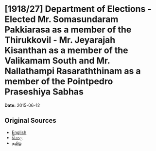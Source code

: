 # [1918/27] Department of Elections - Elected Mr. Somasundaram Pakkiarasa as a member of the Thirukkovil - Mr. Jeyarajah Kisanthan as a member of the Valikamam South and Mr. Nallathampi Rasaraththinam as a member of the Pointpedro Praseshiya Sabhas

**Date:** 2015-06-12

## Original Sources

- [English](https://documents.gov.lk/view/extra-gazettes/2015/6/1918-27_E.pdf)
- [සිංහල](https://documents.gov.lk/view/extra-gazettes/2015/6/1918-27_S.pdf)
- [தமிழ்](https://documents.gov.lk/view/extra-gazettes/2015/6/1918-27_T.pdf)
